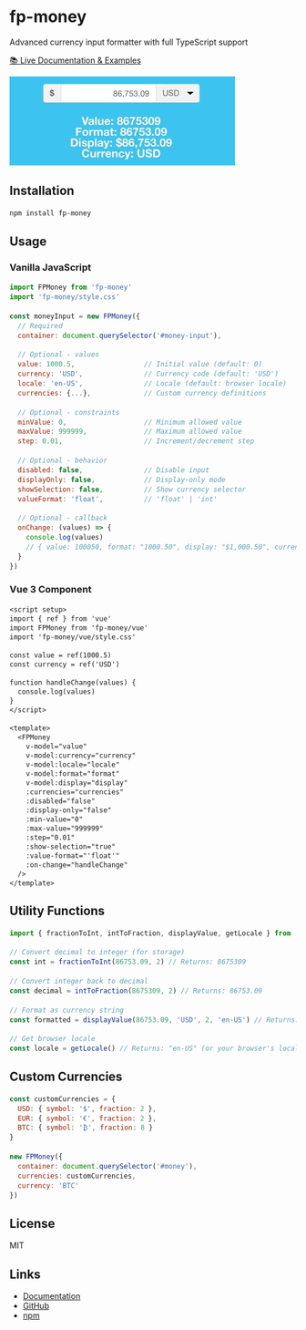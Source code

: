 # fp-money

Advanced currency input formatter with full TypeScript support

<a href="http://fpmoney.fluidpay.com" target="_blank">📚 Live Documentation & Examples</a>

![fp-money demo](https://raw.githubusercontent.com/fluidpay/fp-money/master/fpmoney.gif)

## Installation

```bash
npm install fp-money
```

## Usage

### Vanilla JavaScript

```javascript
import FPMoney from 'fp-money'
import 'fp-money/style.css'

const moneyInput = new FPMoney({
  // Required
  container: document.querySelector('#money-input'),

  // Optional - values
  value: 1000.5,                 // Initial value (default: 0)
  currency: 'USD',               // Currency code (default: 'USD')
  locale: 'en-US',               // Locale (default: browser locale)
  currencies: {...},             // Custom currency definitions

  // Optional - constraints
  minValue: 0,                   // Minimum allowed value
  maxValue: 999999,              // Maximum allowed value
  step: 0.01,                    // Increment/decrement step

  // Optional - behavior
  disabled: false,               // Disable input
  displayOnly: false,            // Display-only mode
  showSelection: false,          // Show currency selector
  valueFormat: 'float',          // 'float' | 'int'

  // Optional - callback
  onChange: (values) => {
    console.log(values)
    // { value: 100050, format: "1000.50", display: "$1,000.50", currency: "USD", locale: "en-US" }
  }
})
```

### Vue 3 Component

```vue
<script setup>
import { ref } from 'vue'
import FPMoney from 'fp-money/vue'
import 'fp-money/vue/style.css'

const value = ref(1000.5)
const currency = ref('USD')

function handleChange(values) {
  console.log(values)
}
</script>

<template>
  <FPMoney
    v-model="value"
    v-model:currency="currency"
    v-model:locale="locale"
    v-model:format="format"
    v-model:display="display"
    :currencies="currencies"
    :disabled="false"
    :display-only="false"
    :min-value="0"
    :max-value="999999"
    :step="0.01"
    :show-selection="true"
    :value-format="'float'"
    :on-change="handleChange"
  />
</template>
```

## Utility Functions

```javascript
import { fractionToInt, intToFraction, displayValue, getLocale } from 'fp-money'

// Convert decimal to integer (for storage)
const int = fractionToInt(86753.09, 2) // Returns: 8675309

// Convert integer back to decimal
const decimal = intToFraction(8675309, 2) // Returns: 86753.09

// Format as currency string
const formatted = displayValue(86753.09, 'USD', 2, 'en-US') // Returns: "$86,753.09"

// Get browser locale
const locale = getLocale() // Returns: "en-US" (or your browser's locale)
```

## Custom Currencies

```javascript
const customCurrencies = {
  USD: { symbol: '$', fraction: 2 },
  EUR: { symbol: '€', fraction: 2 },
  BTC: { symbol: '₿', fraction: 8 }
}

new FPMoney({
  container: document.querySelector('#money'),
  currencies: customCurrencies,
  currency: 'BTC'
})
```

## License

MIT

## Links

- [Documentation](http://fpmoney.fluidpay.com)
- [GitHub](https://github.com/fluidpay/fp-money)
- [npm](https://www.npmjs.com/package/fp-money)
